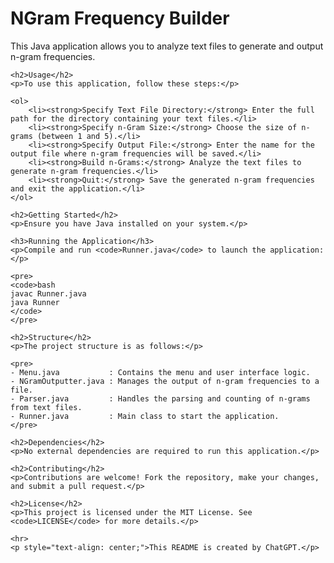 <!DOCTYPE html>
<html lang="en">
<head>
    <meta charset="UTF-8">
    <meta name="viewport" content="width=device-width, initial-scale=1.0">
    <title>NGram Frequency Builder</title>
</head>
<body>
    <h1>NGram Frequency Builder</h1>
    <p>This Java application allows you to analyze text files to generate and output n-gram frequencies.</p>

    <h2>Usage</h2>
    <p>To use this application, follow these steps:</p>

    <ol>
        <li><strong>Specify Text File Directory:</strong> Enter the full path for the directory containing your text files.</li>
        <li><strong>Specify n-Gram Size:</strong> Choose the size of n-grams (between 1 and 5).</li>
        <li><strong>Specify Output File:</strong> Enter the name for the output file where n-gram frequencies will be saved.</li>
        <li><strong>Build n-Grams:</strong> Analyze the text files to generate n-gram frequencies.</li>
        <li><strong>Quit:</strong> Save the generated n-gram frequencies and exit the application.</li>
    </ol>

    <h2>Getting Started</h2>
    <p>Ensure you have Java installed on your system.</p>

    <h3>Running the Application</h3>
    <p>Compile and run <code>Runner.java</code> to launch the application:</p>

    <pre>
    <code>bash
    javac Runner.java
    java Runner
    </code>
    </pre>

    <h2>Structure</h2>
    <p>The project structure is as follows:</p>

    <pre>
    - Menu.java           : Contains the menu and user interface logic.
    - NGramOutputter.java : Manages the output of n-gram frequencies to a file.
    - Parser.java         : Handles the parsing and counting of n-grams from text files.
    - Runner.java         : Main class to start the application.
    </pre>

    <h2>Dependencies</h2>
    <p>No external dependencies are required to run this application.</p>

    <h2>Contributing</h2>
    <p>Contributions are welcome! Fork the repository, make your changes, and submit a pull request.</p>

    <h2>License</h2>
    <p>This project is licensed under the MIT License. See <code>LICENSE</code> for more details.</p>

    <hr>
    <p style="text-align: center;">This README is created by ChatGPT.</p>
</body>
</html>
